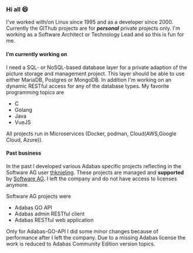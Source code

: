 ### Hi all 😄

I've worked with/on Linux since 1995 and as a developer since 2000. Currently the GIThub projects are for **_personal_** private projects only. I'm working as a Software Architect or Technology Lead and so this is fun for me.

#### I’m currently working on

I need a SQL- or NoSQL-based database layer for a private adaption of the picture storage and management project. This layer should be able to use either MariaDB, Postgres or MongoDB.
In addition I'm working on an dynamic RESTful access for any of the database types.
My favorite programming topics are

- C
- Golang
- Java
- VueJS

All projects run in Microservices (Docker, podman, Cloud(AWS,Google Cloud, Azure)).

#### Past business

In the past I developed various Adabas specific projects reflecting in the Software AG user [thknieling](https://github.com/thknieling). These projects are managed and **supported** by [Software AG](https://github.com/SoftwareAG). I left the company and do not have access to licenses anymore.

Software AG projects were

- Adabas GO API
- Adabas admin RESTful client
- Adabas RESTful web application

Only for Adabas-GO-API I did some minor changes because of performance after I left the company. Due to a missing Adabas license the work is reduced to Adabas Community Edition version topics.

<!--
**tknie/tknie** is a ✨ _special_ ✨ repository because its `README.md` (this file) appears on your GitHub profile.

Here are some ideas to get you started:

- 🔭 I’m currently working on ...
- 🌱 I’m currently learning ...
- 👯 I’m looking to collaborate on ...
- 🤔 I’m looking for help with ...
- 💬 Ask me about ...
- 📫 How to reach me: ...
- 😄 Pronouns: ...
- ⚡ Fun fact: ...
-->
